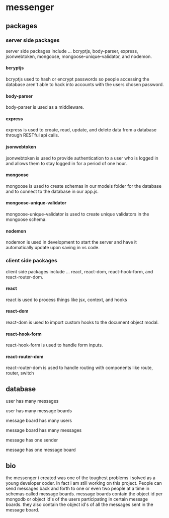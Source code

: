 
# messenger

## packages


### server side packages 
server side packages include ... bcryptjs, body-parser, express, jsonwebtoken, mongoose, mongoose-unique-validator, and nodemon.

#### bcryptjs

bcryptjs used to hash or encrypt passwords so people accessing the database aren't able to hack into accounts with the users chosen password.

#### body-parser

body-parser is used as a middleware.

#### express

express is used to create, read, update, and delete data from a database through RESTful api calls.

#### jsonwebtoken

jsonwebtoken is used to provide authentication to a user who is logged in and allows them to stay logged in for a period of one hour.

#### mongoose 

mongoose is used to create schemas in our models folder for the database and to connect to the database in our app.js.

#### mongoose-unique-validator

mongoose-unique-validator is used to create unique validators in the mongoose schema.

#### nodemon

nodemon is used in development to start the server and have it automatically update upon saving in vs code.


### client side packages
client side packages include ... react, react-dom, react-hook-form, and react-router-dom.

#### react

react is used to process things like jsx, context, and hooks

#### react-dom

react-dom is used to import custom hooks to the document object modal.

#### react-hook-form

react-hook-form is used to handle form inputs.

#### react-router-dom

react-router-dom is used to handle routing with components like route, router, switch

## database

user has many messages

user has many message boards

message board has many users

message board has many messages

message has one sender

message has one message board

## bio

the messenger i created was one of the toughest problems i solved as a young developer coder. In fact i am still working on this project. People can send messages back and forth to one or even two people at a time in schemas called message boards.
message boards contain the object id per mongodb or object id's of the users participating in certain message boards. they also contain the object id's of all the messages sent in the message board.


